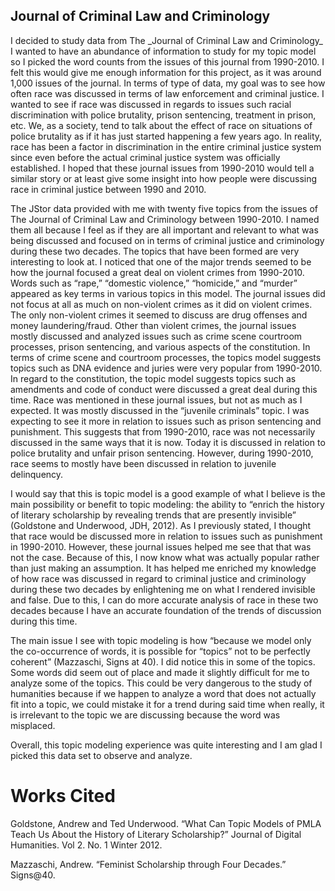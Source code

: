 ## Journal of Criminal Law and Criminology

<p>I decided to study data from The _Journal of Criminal Law and Criminology_  I wanted to have an abundance of information to study for my topic model so I picked the word counts from the issues of this journal from 1990-2010. I felt this would give me enough information for this project, as it was around 1,000 issues of the journal. In terms of type of data, my goal was to see how often race was discussed in terms of law enforcement and criminal justice. I wanted to see if race was discussed in regards to issues such racial discrimination with police brutality, prison sentencing, treatment in prison, etc. We, as a society, tend to talk about the effect of race on situations of police brutality as if it has just started happening a few years ago. In reality, race has been a factor in discrimination in the entire criminal justice system since even before the actual criminal justice system was officially established. I hoped that these journal issues from 1990-2010 would tell a similar story or at least give some insight into how people were discussing race in criminal justice between 1990 and 2010.</p>

<p>The JStor data provided with me with twenty five topics from the issues of The Journal of Criminal Law and Criminology between 1990-2010. I named them all because I feel as if they are all important and relevant to what was being discussed and focused on in terms of criminal justice and criminology during these two decades. The topics that have been formed are very interesting to look at. I noticed that one of the major trends seemed to be how the journal focused a great deal on violent crimes from 1990-2010. Words such as “rape,” “domestic violence,” “homicide,” and “murder” appeared as key terms in various topics in this model. The journal issues did not focus at all as much on non-violent crimes as it did on violent crimes. The only non-violent crimes it seemed to discuss are drug offenses and money laundering/fraud. Other than violent crimes, the journal issues mostly discussed and analyzed issues such as crime scene courtroom processes, prison sentencing, and various aspects of the constitution. In terms of crime scene and courtroom processes, the topics model suggests topics such as DNA evidence and juries were very popular from 1990-2010. In regard to the constitution, the topic model suggests topics such as amendments and code of conduct were discussed a great deal during this time. Race was mentioned in these journal issues, but not as much as I expected. It was mostly discussed in the “juvenile criminals” topic. I was expecting to see it more in relation to issues such as prison sentencing and punishment. This suggests that from 1990-2010, race was not necessarily discussed in the same ways that it is now. Today it is discussed in relation to police brutality and unfair prison sentencing. However, during 1990-2010, race seems to mostly have been discussed in relation to juvenile delinquency.</p>

<p>I would say that this is topic model is a good example of what I believe is the main possibility or benefit to topic modeling: the ability to “enrich the history of literary scholarship by revealing trends that are presently invisible” (Goldstone and Underwood, JDH, 2012). As I previously stated, I thought that race would be discussed more in relation to issues such as punishment in 1990-2010. However, these journal issues helped me see that that was not the case. Because of this, I now know what was actually popular rather than just making an assumption. It has helped me enriched my knowledge of how race was discussed in regard to criminal justice and criminology during these two decades by enlightening me on what I rendered invisible and false. Due to this, I can do more accurate analysis of race in these two decades because I have an accurate foundation of the trends of discussion during this time.</p>

<p>The main issue I see with topic modeling is how “because we model only the co-occurrence of words, it is possible for “topics” not to be perfectly coherent” (Mazzaschi, Signs at 40). I did notice this in some of the topics. Some words did seem out of place and made it slightly difficult for me to analyze some of the topics. This could be very dangerous to the study of humanities because if we happen to analyze a word that does not actually fit into a topic, we could mistake it for a trend during said time when really, it is irrelevant to the topic we are discussing because the word was misplaced.</p>

<p>Overall, this topic modeling experience was quite interesting and I am glad I picked this data set to observe and analyze.</p>

# Works Cited

<p>Goldstone, Andrew and Ted Underwood. “What Can Topic Models of PMLA Teach Us About the History of Literary Scholarship?” Journal of Digital Humanities. Vol 2. No. 1 Winter 2012.</p>

<p>Mazzaschi, Andrew. “Feminist Scholarship through Four Decades.” Signs@40.</p>
